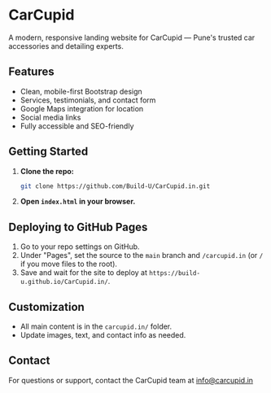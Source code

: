 # CarCupid

A modern, responsive landing website for CarCupid — Pune's trusted car accessories and detailing experts.

## Features
- Clean, mobile-first Bootstrap design
- Services, testimonials, and contact form
- Google Maps integration for location
- Social media links
- Fully accessible and SEO-friendly

## Getting Started
1. **Clone the repo:**
   ```bash
   git clone https://github.com/Build-U/CarCupid.in.git
   ```
2. **Open `index.html` in your browser.**

## Deploying to GitHub Pages
1. Go to your repo settings on GitHub.
2. Under "Pages", set the source to the `main` branch and `/carcupid.in` (or `/` if you move files to the root).
3. Save and wait for the site to deploy at `https://build-u.github.io/CarCupid.in/`.

## Customization
- All main content is in the `carcupid.in/` folder.
- Update images, text, and contact info as needed.

## Contact
For questions or support, contact the CarCupid team at info@carcupid.in 